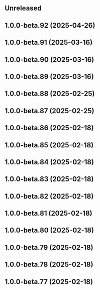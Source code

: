 ## Unreleased

## 1.0.0-beta.92 (2025-04-26)

## 1.0.0-beta.91 (2025-03-16)

## 1.0.0-beta.90 (2025-03-16)

## 1.0.0-beta.89 (2025-03-16)

## 1.0.0-beta.88 (2025-02-25)

## 1.0.0-beta.87 (2025-02-25)

## 1.0.0-beta.86 (2025-02-18)

## 1.0.0-beta.85 (2025-02-18)

## 1.0.0-beta.84 (2025-02-18)

## 1.0.0-beta.83 (2025-02-18)

## 1.0.0-beta.82 (2025-02-18)

## 1.0.0-beta.81 (2025-02-18)

## 1.0.0-beta.80 (2025-02-18)

## 1.0.0-beta.79 (2025-02-18)

## 1.0.0-beta.78 (2025-02-18)

## 1.0.0-beta.77 (2025-02-18)
